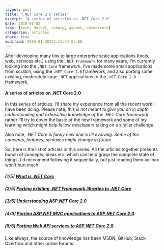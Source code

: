 ```yaml
---
layout: post
title: ".NET Core 2.0 series"
excerpt: "A series of articles on .NET Core 2.0"
date: 2018-01-02
tags: [tech, dotnet, csharp, aspnet, dotnetcore]
categories: articles
share: true
modified: 2018-01-28T22:11:53-04:00
---
```


After developing many tiny to large enterprise scale applications (tools, web, services etc.) using the `.NET Framework` for many years, I'm currently looking into the `.NET Core` framework. I've made some small applications from scratch, using the `.NET Core 2.0` framework, and also porting some existing, moderately large `.NET` applications to the `.NET Core 2.0` framework.

#### A series of articles on .NET Core 2.0

In this series of articles, I'll share my experience from all the recent work I have been doing. Please note, _this is not meant to give you an in depth understanding and exhasutive knowledge of the .NET Core framework_, rather I'll try to cover the basic of the new framework and some of my learning which might help fellow developers taking on a similar challenge.

Also note, _.NET Core is farely new and is till evolving. Some of the concepts, features, syntaxes might change in future_. 

So, here is the list of articles in this series. All the articles together presents bunch of concepts, ideas etc. which can help grasp the complete state of things. I'd reccomend following it sequentially, but just reading them ad-hoc won't hurt much. 

##### [1/5] [What is .NET Core](/articles/what-is-new-in-dotnet-core/)

##### [2/5] [Porting existing .NET Framework libraries to .NET Core](/articles/porting-existing-libraries-to-dotnet-core/)

##### [3/5] [Understanding ASP.NET Core 2.0](/articles/understanding-aspnet-core-2/)

##### [4/5] [Porting ASP.NET MVC applications to ASP.NET Core 2.0](/articles/porting-aspnet-apps-to-aspnet-core-2.0/)

##### [5/5] [Porting Web API services to ASP.NET Core 2.0](/articles/porting-existing-webapi-to-aspnet-core-2.0/)

Like always, the source of knowledge has been MSDN, GitHub, Stack Overflow and other online forums.